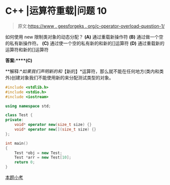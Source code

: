 # C++ |运算符重载|问题 10

> 原文:[https://www . geesforgeks . org/c-operator-overload-question-1/](https://www.geeksforgeeks.org/c-operator-overloading-question-1/)

如何使用 new 限制类对象的动态分配？
**(A)** 通过重载新操作符
**(B)** 通过做一个空的私有新操作符。
**(C)** 通过使一个空的私有新的和新的[]运算符
**(D)** 通过重载新的运算符和新的[]运算符

**答案:****(C)**

**解释:**如果我们声明*新的*和*【新的】*运算符，那么就不能在任何地方(类内和类外)创建对象我们不能使用新的来分配测试类型的对象。

```cpp
#include <stdlib.h>
#include <stdio.h>
#include <iostream>

using namespace std;

class Test {
private:
    void* operator new(size_t size) {}
    void* operator new[](size_t size) {}
};

int main()
{
    Test *obj = new Test;
    Test *arr = new Test[10];
    return 0;
}

```

[本题小考](https://www.geeksforgeeks.org/quiz-corner-gq/)